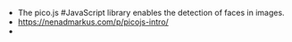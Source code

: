 - The pico.js #JavaScript library enables the detection of faces in images.
- https://nenadmarkus.com/p/picojs-intro/
-